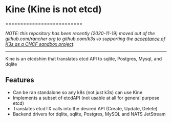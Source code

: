# Kine (Kine is not etcd)
==========================

_NOTE: this repository has been recently (2020-11-19) moved out of the github.com/rancher org to github.com/k3s-io
supporting the [acceptance of K3s as a CNCF sandbox project](https://github.com/cncf/toc/pull/447)_.

---

Kine is an etcdshim that translates etcd API to sqlite, Postgres, Mysql, and dqlite

## Features
- Can be ran standalone so any k8s (not just k3s) can use Kine
- Implements a subset of etcdAPI (not usable at all for general purpose etcd)
- Translates etcdTX calls into the desired API (Create, Update, Delete)
- Backend drivers for dqlite, sqlite, Postgres, MySQL and NATS JetStream
